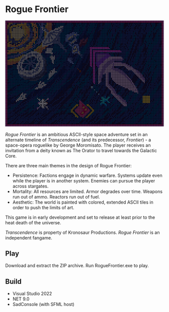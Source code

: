 # Rogue Frontier
![Cover](LibFrontier/Assets/Poster.png)

_Rogue Frontier_ is an ambitious ASCII-style space adventure set in an alternate timeline of *Transcendence* (and its predecessor, *Frontier*) - a space-opera roguelike by George Moromisato. The player receives an invitation from a deity known as The Orator to travel towards the Galactic Core. 

There are three main themes in the design of Rogue Frontier:
- Persistence: Factions engage in dynamic warfare. Systems update even while the player is in another system. Enemies can pursue the player across stargates.
- Mortality: All resources are limited. Armor degrades over time. Weapons run out of ammo. Reactors run out of fuel.
- Aesthetic: The world is painted with colored, extended ASCII tiles in order to push the limits of art.

This game is in early development and set to release at least prior to the heat death of the universe.

_Transcendence_ is property of Kronosaur Productions. _Rogue Frontier_ is an independent fangame.

## Play
Download and extract the ZIP archive. Run RogueFrontier.exe to play.

## Build
- Visual Studio 2022
- NET 9.0
- SadConsole (with SFML host)
